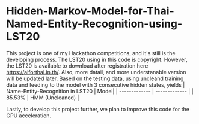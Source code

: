 # Hidden-Markov-Model-for-Thai-Named-Entity-Recognition-using-LST20

This project is one of my Hackathon competitions, and it's still is the developing process. 
The LST20 using in this code is copyright. However, the LST20 is available to download after registration here https://aiforthai.in.th/.
Also, more datail, and more understanable version will be updated later. Based on the testing data, using uncleand training data and feeding to the model with 3 
consecutive hidden states, yields 
| Name-Entity-Recognition in LST20 | Model|
| ------------- | ------------- |
|     85.53% | HMM (Uncleaned)  |
                              
Lastly, to develop this project further, we plan to improve this code for the GPU acceleration.                                             
